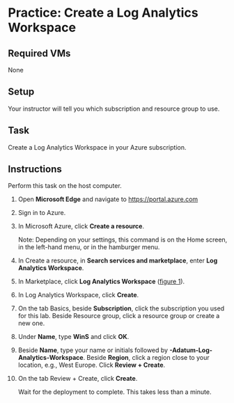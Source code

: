 # Practice: Create a Log Analytics Workspace

## Required VMs

None

## Setup

Your instructor will tell you which subscription and resource group to use.

## Task

Create a Log Analytics Workspace in your Azure subscription.

## Instructions

Perform this task on the host computer.

1. Open **Microsoft Edge** and navigate to <https://portal.azure.com>
1. Sign in to Azure.
1. In Microsoft Azure, click **Create a resource**.

    Note: Depending on your settings, this command is on the Home screen, in the left-hand menu, or in the hamburger menu.

1. In Create a resource, in **Search services and marketplace**, enter **Log Analytics Workspace**.
1. In Marketplace, click **Log Analytics Workspace** ([figure 1]).
1. In Log Analytics Workspace, click **Create**.
1. On the tab Basics, beside **Subscription**, click the subscription you used for this lab. Beside Resource group, click a resource group or create a new one.
1. Under **Name**, type **WinS** and click **OK**.
1. Beside **Name**, type your name or initials followed by **-Adatum-Log-Analytics-Workspace**. Beside **Region**, click a region close to your location, e.g., West Europe. Click **Review + Create**.
1. On the tab Review + Create, click **Create**.

    Wait for the deployment to complete. This takes less than a minute.

[figure 1]: /images/Log-Analytics-Workspace.png